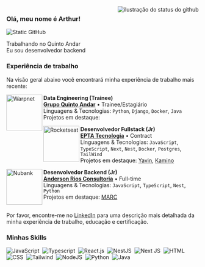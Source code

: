 <img align='right' src="https://github-readme-stats.vercel.app/api?username=Arthur5272&show_icons=true&title_color=3B5DE8&text_color=E0E6FF&icon_color=3B5DE8&bg_color=161829&cache_seconds=1300" alt="ilustração do status do github">

### Olá, meu nome é Arthur!

<img src="https://img.shields.io/static/v1?label=Overview&message=Arthur5272&color=3B5DE8&style=for-the-badge&logo=GitHub" alt="Static GitHub">

<p>Trabalhando no Quinto Andar<br/> Eu sou desenvolvedor backend</p>

### Experiência de trabalho

Na visão geral abaixo você encontrará minha experiência de trabalho mais recente:

[<img align="left" height="94px" width="94px" alt="Warpnet" src="https://media.licdn.com/dms/image/v2/C4D0BAQHUCtTCGeeAxQ/company-logo_200_200/company-logo_200_200/0/1655840826254/quintoandar_com_br_logo?e=1756944000&v=beta&t=eEs5dNoEiEI8y5Em54T7ca879dOwxvRR7rb5A8Wi5bs"/>](https://grupoquintoandar.com/pt)

**Data Engineering (Trainee)** \
[**Grupo Quinto Andar**](https://grupoquintoandar.com/pt/) • Trainee/Estagiário \
Linguagens & Tecnologias: `Python`, `Django`, `Docker`, `Java`\
Projetos em destaque:
<br/>

[<img align="left" height="94px" width="94px" alt="Rocketseat" src="https://media.licdn.com/dms/image/v2/C4D0BAQHhRFOoqPLjKw/company-logo_100_100/company-logo_100_100/0/1675176469147?e=1756944000&v=beta&t=ojPd40XZIROl52whHHdMX66UrYsTT1Ot2WlVCCChruY"/>](https://eptasoftwares.com.br/v7/)

**Desenvolvedor Fullstack (Jr)** \
[**EPTA Tecnologia**](https://eptasoftwares.com.br/v7/) • Contract \
Linguagens & Tecnologias: `JavaScript`, `TypeScript`, `Next`, `Nest`, `Docker`, `Postgres`, `TailWind`\
Projetos em destaque: [Yavin](https://eptasoftwares.com.br/v7/yavin.html), [Kamino](https://eptasoftwares.com.br/v7/kamino.html)
<br/>

[<img align="left" height="94px" width="94px" alt="Nubank" src="https://media.licdn.com/dms/image/v2/D4D0BAQGqos08qGMCyA/company-logo_100_100/company-logo_100_100/0/1708431390644/andersonriosconsultoria_logo?e=1756944000&v=beta&t=wq4UoDqJntcpxeUM5czk2-uau93pmY5E6bK8ZgrzelM"/>](https://www.linkedin.com/company/andersonriosconsultoria/posts/?feedView=all)

**Desenvolvedor Backend (Jr)** \
[**Anderson Rios Consultoria**](https://www.linkedin.com/company/andersonriosconsultoria/posts/?feedView=all) • Full-time \
Linguagens & Tecnologias: `JavaScript`, `TypeScript`, `Nest`, `Python` \
Projetos em destaque: [MARC]()
<br/>
<br/>

Por favor, encontre-me no [LinkedIn](https://www.linkedin.com/in/arthur-henrique-silva-bento-5914b4328/) para uma descrição mais detalhada da minha experiência de trabalho, educação e certificação.

### Minhas Skills

![JavaScript](https://img.shields.io/badge/JavaScript-F7DF1E?style=for-the-badge&logo=javascript&logoColor=white)&nbsp;
![Typescript](https://img.shields.io/badge/TypeScript-007ACC?style=for-the-badge&logo=typescript&logoColor=white)&nbsp;
![React.js](https://img.shields.io/badge/React-20232A?style=for-the-badge&logo=react&logoColor=61DAFB)&nbsp;
![NestJS](https://img.shields.io/badge/nestjs-%23E0234E.svg?style=for-the-badge&logo=nestjs&logoColor=white)&nbsp;
![Next JS](https://img.shields.io/badge/Next-black?style=for-the-badge&logo=next.js&logoColor=white)&nbsp;
![HTML](https://img.shields.io/badge/HTML5-E34F26?style=for-the-badge&logo=html5&logoColor=white)&nbsp;
![CSS](https://img.shields.io/badge/CSS3-1572B6?style=for-the-badge&logo=css3&logoColor=white)&nbsp;
![Tailwind](https://img.shields.io/badge/Tailwind_CSS-38B2AC?style=for-the-badge&logo=tailwind-css&logoColor=white)&nbsp;
![NodeJS](	https://img.shields.io/badge/Node.js-43853D?style=for-the-badge&logo=node.js&logoColor=white)&nbsp;
![Python](https://img.shields.io/badge/Python-14354C?style=for-the-badge&logo=python&logoColor=white)&nbsp;
![Java](https://img.shields.io/badge/Java-FFFFFF?style=for-the-badge&logo=java&logoColor=red)&nbsp;
